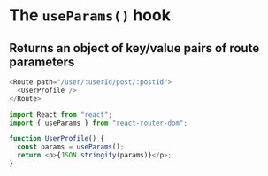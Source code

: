 # The `useParams()` hook

## Returns an object of key/value pairs of route parameters

```js
<Route path="/user/:userId/post/:postId">
  <UserProfile />
</Route>
```

```js
import React from "react";
import { useParams } from "react-router-dom";

function UserProfile() {
  const params = useParams();
  return <p>{JSON.stringify(params)}</p>;
}
```